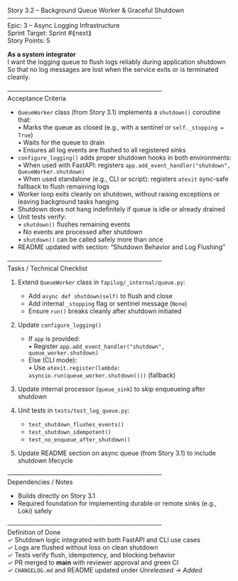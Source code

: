 Story 3.2 – Background Queue Worker & Graceful Shutdown  
───────────────────────────────────  
Epic: 3 – Async Logging Infrastructure  
Sprint Target: Sprint #⟪next⟫  
Story Points: 5

**As a system integrator**  
I want the logging queue to flush logs reliably during application shutdown  
So that no log messages are lost when the service exits or is terminated cleanly.

───────────────────────────────────  
Acceptance Criteria

- `QueueWorker` class (from Story 3.1) implements a `shutdown()` coroutine that:  
  • Marks the queue as closed (e.g., with a sentinel or `self._stopping = True`)  
  • Waits for the queue to drain  
  • Ensures all log events are flushed to all registered sinks
- `configure_logging()` adds proper shutdown hooks in both environments:  
  • When used with FastAPI: registers `app.add_event_handler("shutdown", QueueWorker.shutdown)`  
  • When used standalone (e.g., CLI or script): registers `atexit` sync-safe fallback to flush remaining logs
- Worker loop exits cleanly on shutdown, without raising exceptions or leaving background tasks hanging
- Shutdown does not hang indefinitely if queue is idle or already drained
- Unit tests verify:  
  • `shutdown()` flushes remaining events  
  • No events are processed after shutdown  
  • `shutdown()` can be called safely more than once
- README updated with section: “Shutdown Behavior and Log Flushing”

───────────────────────────────────  
Tasks / Technical Checklist

1. Extend `QueueWorker` class in `fapilog/_internal/queue.py`:

   - Add `async def shutdown(self)` to flush and close
   - Add internal `_stopping` flag or sentinel message (`None`)
   - Ensure `run()` breaks cleanly after shutdown initiated

2. Update `configure_logging()`

   - If `app` is provided:  
     • Register `app.add_event_handler("shutdown", queue_worker.shutdown)`
   - Else (CLI mode):  
     • Use `atexit.register(lambda: asyncio.run(queue_worker.shutdown()))` (fallback)

3. Update internal processor (`queue_sink`) to skip enqueueing after shutdown

4. Unit tests in `tests/test_log_queue.py`:

   - `test_shutdown_flushes_events()`
   - `test_shutdown_idempotent()`
   - `test_no_enqueue_after_shutdown()`

5. Update README section on async queue (from Story 3.1) to include shutdown lifecycle

───────────────────────────────────  
Dependencies / Notes

- Builds directly on Story 3.1
- Required foundation for implementing durable or remote sinks (e.g., Loki) safely

───────────────────────────────────  
Definition of Done  
✓ Shutdown logic integrated with both FastAPI and CLI use cases  
✓ Logs are flushed without loss on clean shutdown  
✓ Tests verify flush, idempotency, and blocking behavior  
✓ PR merged to **main** with reviewer approval and green CI  
✓ `CHANGELOG.md` and README updated under _Unreleased → Added_
